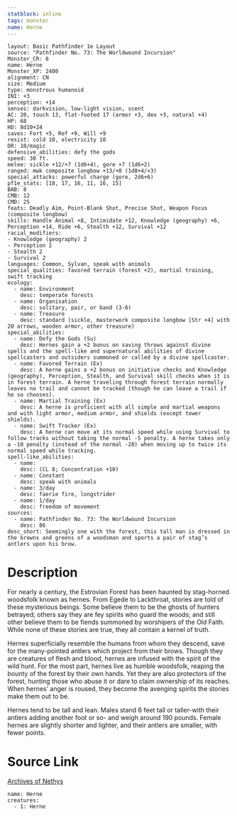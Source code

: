 ```yaml
---
statblock: inline
tags: monster
name: Herne
---
```

```statblock
layout: Basic Pathfinder 1e Layout
source: "Pathfinder No. 73: The Worldwound Incursion"
Monster_CR: 6
name: Herne
Monster_XP: 2400
alignment: CN
size: Medium
type: monstrous humanoid
INI: +3
perception: +14
senses: darkvision, low-light vision, scent
AC: 20, touch 13, flat-footed 17 (armor +3, dex +3, natural +4)
HP: 68
HD: 8d10+24
saves: Fort +5, Ref +9, Will +9
resist: cold 10, electricity 10
DR: 10/magic
defensive_abilities: defy the gods
speed: 30 ft.
melee: sickle +12/+7 (1d6+4), gore +7 (1d6+2)
ranged: mwk composite longbow +13/+8 (1d8+4/×3)
special_attacks: powerful charge (gore, 2d6+6)
pf1e_stats: [18, 17, 16, 11, 16, 15]
BAB: 8
CMB: 12
CMD: 25
feats: Deadly Aim, Point-Blank Shot, Precise Shot, Weapon Focus (composite longbow)
skills: Handle Animal +8, Intimidate +12, Knowledge (geography) +6, Perception +14, Ride +6, Stealth +12, Survival +12
racial_modifiers:
- Knowledge (geography) 2
- Perception 2
- Stealth 2
- Survival 2
languages: Common, Sylvan, speak with animals
special_qualities: favored terrain (forest +2), martial training, swift tracking
ecology:
  - name: Environment
    desc: temperate forests
  - name: Organisation
    desc: solitary, pair, or band (3-6)
  - name: Treasure
    desc: standard (sickle, masterwork composite longbow [Str +4] with 20 arrows, wooden armor, other treasure)
special_abilities:
  - name: Defy the Gods (Su)
    desc: Hernes gain a +2 bonus on saving throws against divine spells and the spell-like and supernatural abilities of divine spellcasters and outsiders summoned or called by a divine spellcaster.
  - name: Favored Terrain (Ex)
    desc: A herne gains a +2 bonus on initiative checks and Knowledge (geography), Perception, Stealth, and Survival skill checks when it is in forest terrain. A herne traveling through forest terrain normally leaves no trail and cannot be tracked (though he can leave a trail if he so chooses).
  - name: Martial Training (Ex)
    desc: A herne is proficient with all simple and martial weapons and with light armor, medium armor, and shields (except tower shields).
  - name: Swift Tracker (Ex)
    desc: A herne can move at its normal speed while using Survival to follow tracks without taking the normal -5 penalty. A herne takes only a -10 penalty (instead of the normal -20) when moving up to twice its normal speed while tracking.
spell-like_abilities:
  - name:
    desc: (CL 8; Concentration +10)
  - name: Constant
    desc: speak with animals
  - name: 3/day
    desc: faerie fire, longstrider
  - name: 1/day
    desc: freedom of movement
sources:
  - name: Pathfinder No. 73: The Worldwound Incursion
    desc: 86
desc_short: Seemingly one with the forest, this tall man is dressed in the browns and greens of a woodsman and sports a pair of stag’s antlers upon his brow.
```
# Description
For nearly a century, the Estrovian Forest has been haunted by stag-horned woodsfolk known as hernes. From Egede to Lackthroat, stories are told of these mysterious beings. Some believe them to be the ghosts of hunters betrayed; others say they are fey spirits who guard the woods; and still other believe them to be fiends summoned by worshipers of the Old Faith. While none of these stories are true, they all contain a kernel of truth.

Hernes superficially resemble the humans from whom they descend, save for the many-pointed antlers which project from their brows. Though they are creatures of flesh and blood, hernes are infused with the spirit of the wild hunt. For the most part, hernes live as humble woodsfolk, reaping the bounty of the forest by their own hands. Yet they are also protectors of the forest, hunting those who abuse it or dare to claim ownership of its reaches. When hernes’ anger is roused, they become the avenging spirits the stories make them out to be.

Hernes tend to be tall and lean. Males stand 6 feet tall or taller-with their antlers adding another foot or so- and weigh around 190 pounds. Female hernes are slightly shorter and lighter, and their antlers are smaller, with fewer points.
# Source Link
[Archives of Nethys](https://aonprd.com/MonsterDisplay.aspx?ItemName=Herne)
```encounter-table
name: Herne
creatures:
  - 1: Herne
```
